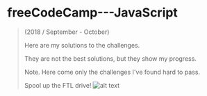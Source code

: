 # freeCodeCamp---JavaScript
> (2018 / September - October) 
>
> Here are my solutions to the challenges. 
> 
> They are not the best solutions, but they show my progress. 
>
> Note. Here come only the challenges I've found hard to pass. 
>
> Spool up the FTL drive!
![alt text](https://www.google.gr/url?sa=i&rct=j&q=&esrc=s&source=images&cd=&cad=rja&uact=8&ved=2ahUKEwid2dWKzf3dAhVD2aQKHZnPD7IQjRx6BAgBEAU&url=https%3A%2F%2Fwww.keepcalm-o-matic.co.uk%2Fp%2Fkeep-calm-and-spool-up-the-ftl-drive%2F&psig=AOvVaw2arRZkzRr2wc_u4PxmhLjC&ust=1539320246700526 "Title")

